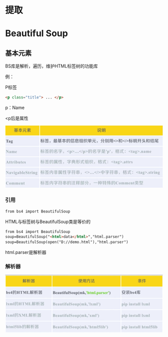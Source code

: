 # 提取

# Beautiful Soup

## 基本元素

BS库是解析，遍历，维护HTML标签树的功能库

例：

P标签

```html
<p class="title"> ... </p>
```

p：Name

<p后是属性

![%E6%8F%90%E5%8F%96%203844a62a69c54703ae26840d6fbd1b36/Untitled.png](%E6%8F%90%E5%8F%96%203844a62a69c54703ae26840d6fbd1b36/Untitled.png)

### 引用

```html
from bs4 import BeautifulSoup
```

HTML与标签树与BeautifulSoup类是等价的

```html
from bs4 import BeautifulSoup
soup=BeautifulSoup("<html>data</html>","html.parser")
soup=BeautifulSoup(open("D://demo.html"),"html.parser")
```

html.parser是解析器

### 解析器

![%E6%8F%90%E5%8F%96%203844a62a69c54703ae26840d6fbd1b36/Untitled%201.png](%E6%8F%90%E5%8F%96%203844a62a69c54703ae26840d6fbd1b36/Untitled%201.png)